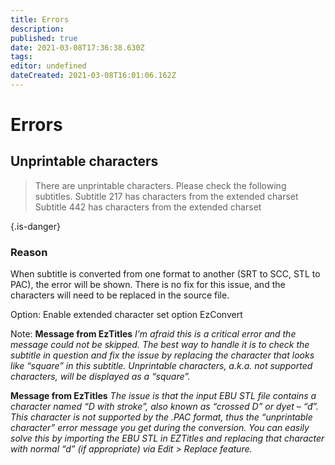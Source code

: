 ```yaml
---
title: Errors
description: 
published: true
date: 2021-03-08T17:36:38.630Z
tags: 
editor: undefined
dateCreated: 2021-03-08T16:01:06.162Z
---
```


# Errors

## Unprintable characters

> There are unprintable characters.
> Please check the following subtitles.
> Subtitle 217 has characters from the extended charset
> Subtitle 442 has characters from the extended charset
> 
{.is-danger}

### Reason

When subtitle is converted from one format to another (SRT to SCC, STL to PAC), the error will be shown. There is no fix for this issue, and the characters will need to be replaced in the source file.

Option: Enable extended character set option EzConvert

Note:
**Message from EzTitles**
*I’m afraid this is a critical error and the message could not be skipped.
The best way to handle it is to check the subtitle in question and fix the issue by replacing the character that looks like “square” in this subtitle.
Unprintable characters, a.k.a. not supported characters, will be displayed as a “square”.*

**Message from EzTitles**
*The issue is that the input EBU STL file contains a character named “D with stroke”, also known as “crossed D” or dyet – “đ”.
This character is not supported by the .PAC format, thus the “unprintable character” error message you get during the conversion.
You can easily solve this by importing the EBU STL in EZTitles and replacing that character with normal “d” (if appropriate) via Edit > Replace feature.*

